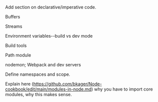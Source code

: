 Add section on declarative/imperative code. 

Buffers

Streams

Environment variables--build vs dev mode

Build tools

Path module

nodemon; Webpack and dev servers

Define namespaces and scope. 

Explain here (https://github.com/bkager/Node-cookbook/edit/main/modules-in-node.md) why you have to import core modules, why this makes sense. 
